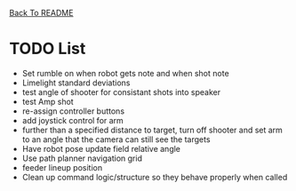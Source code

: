 <!-- Markdown language reference: https://www.markdownguide.org/basic-syntax/ -->
[Back To README](../../../../../../README.md)

# TODO List

- Set rumble on when robot gets note and when shot note
- Limelight standard deviations
- test angle of shooter for consistant shots into speaker
- test Amp shot
- re-assign controller buttons
- add joystick control for arm
- further than a specified distance to target, turn off shooter and set arm to an angle that the camera can still see the targets
- Have robot pose update field relative angle
- Use path planner navigation grid
- feeder lineup position
- Clean up command logic/structure so they behave properly when called